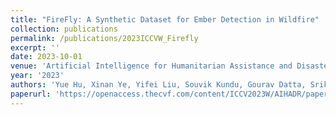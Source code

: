 ```yaml
---
title: "FireFly: A Synthetic Dataset for Ember Detection in Wildfire"
collection: publications
permalink: /publications/2023ICCVW_Firefly
excerpt: ''
date: 2023-10-01
venue: 'Artificial Intelligence for Humanitarian Assistance and Disaster Response Workshop at International Conference on Computer Vision (ICCV)'
year: '2023'
authors: 'Yue Hu, Xinan Ye, Yifei Liu, Souvik Kundu, Gourav Datta, Srikar Mutnuri, Namo Asavisanu, Nora Ayanian, Konstantinos Psounis, Peter Beerel'
paperurl: 'https://openaccess.thecvf.com/content/ICCV2023W/AIHADR/papers/Hu_FireFly_A_Synthetic_Dataset_for_Ember_Detection_in_Wildfire_ICCVW_2023_paper.pdf'
---
```


